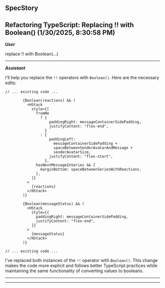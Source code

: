 ## SpecStory

## Refactoring TypeScript: Replacing !! with Boolean() (1/30/2025, 8:30:58 PM)

_**User**_

replace !! with Boolean(...)

---

_**Assistant**_

I'll help you replace the `!!` operators with `Boolean()`. Here are the necessary edits:

```typescript:features/conversation/conversation-message/conversation-message-layout.tsx
// ... existing code ...

        {Boolean(reactions) && (
          <HStack
            style={[
              fromMe
                ? {
                    paddingRight: messageContainerSidePadding,
                    justifyContent: "flex-end",
                  }
                : {
                    paddingLeft:
                      messageContainerSidePadding +
                      spaceBetweenSenderAvatarAndMessage +
                      senderAvatarSize,
                    justifyContent: "flex-start",
                  },
              hasNextMessageInSeries && {
                marginBottom: spaceBetweenSeriesWithReactions,
              },
            ]}
          >
            {reactions}
          </HStack>
        )}

        {Boolean(messageStatus) && (
          <HStack
            style={{
              paddingRight: messageContainerSidePadding,
              justifyContent: "flex-end",
            }}
          >
            {messageStatus}
          </HStack>
        )}

// ... existing code ...
```

I've replaced both instances of the `!!` operator with `Boolean()`. This change makes the code more explicit and follows better TypeScript practices while maintaining the same functionality of converting values to booleans.

---



---

